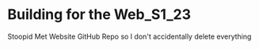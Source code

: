 # Building for the Web_S1_23
 Stoopid Met Website GitHub Repo so I don't accidentally delete everything
